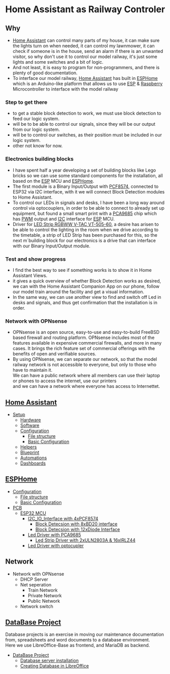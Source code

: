 # Home Assistant as Railway Controler

## Why

* [Home Assistant](https://www.home-assistant.io/) can control many parts of my house, it can make sure the lights turn on when needed, it can control my lawnmower, it can check if someone is in the house, send an alarm if there is an unwanted visitor, so why don't use it to control our model railway, it's just some lights and some switches and a bit of logic.
* And not least, it is easy to program for non-programmers, and there is plenty of good documentation.
* To interface our model railway, [Home Assistant](https://www.home-assistant.io/) has built in [ESPHome](https://esphome.io/) which is an Arduino-like platform that allows us to use [ESP](https://esphome.io/components/esp32) & [Raspberry](https://esphome.io/components/rp2040) Microcontroller to interface with the model railway

### Step to get there

* to get a stable block detection to work, we must use block detection to feed our logic system.
* will be to be able to control our signals, since they will be our output from our logic system.
* will be to control our switches, as their position must be included in our logic system.
* other not know for now.

### Electronics building blocks

* I have spent half a year developing a set of building blocks like Lego bricks so we can use some standard components for the installation, all based on the [ESP](https://esphome.io/components/esp32) MCU and [ESPHome](https://esphome.io/).
* The first module is a Binary Input/Output with [PCF8574](https://www.nxp.com/docs/en/data-sheet/PCF8574_PCF8574A.pdf), connected to ESP32 via I2C interface, with it we will connect Block Detection modules to Home Assistant.
* To control our LEDs in signals and desks, I have been a long way around control via optocouplers, in order to be able to connect to already set up equipment, but found a small smart print with a [PCA9685](https://www.nxp.com/products/power-management/lighting-driver-and-controller-ics/led-controllers/16-channel-12-bit-pwm-fm-plus-ic-bus-led-controller:PCA9685) chip which has [PWM](https://da.wikipedia.org/wiki/Pulsbreddemodulation) output and [I2C](https://www.ti.com/lit/an/sbaa565/sbaa565.pdf?ts=1708812930096&ref_url=https%253A%252F%252Fwww.google.com.ar%252F) interface for [ESP](https://esphome.io/components/esp32) MCU.
* Driver for [LED Strip RGBWW V-TAC VT-505-60](https://www.ledproff.dk/12v-rgb-ledstrips/250-v-tac-108w-m-rgb-staenktaet-led-strip-5m-60-led-pr-meter-3800157676281.html), a desire has arisen to be able to control the lighting in the room when we drive according to the timetable, a strip of LED Strip has been purchased for this, so the next m´building block for our electronics is a drive that can interface with our Binary Input/Output module.

### Test and show progress

* I find the best way to see if something works is to show it in Home Assistant Views.
* it gives a quick overview of whether Block Detection works as desired, we can with the Home Assistant Companion App on our phone, follow our model train around the facility and get a visual information.
* In the same way, we can use another view to find and switch off Led in desks and signals, and thus get confirmation that the installation is in order.

### Network with OPNsense

* OPNsense is an open source, easy-to-use and easy-to-build FreeBSD based firewall and routing platform. OPNsense includes most of the features available in expensive commercial firewalls, and more in many cases. It brings the rich feature set of commercial offerings with the benefits of open and verifiable sources.
* By using OPNsense, we can separate our network, so that the model railway network is not accessible to everyone, but only to those who have to maintain it.  
We can have a public network where all members can use their laptop or phones to access the internet, use our printers  
and we can have a network where everyone has access to Internettet.

## [Home Assistant](./HomeAssistant/README.md)

* [Setup](./HomeAssistant/README.md#setup)
  * [Hardware](./HomeAssistant/README.md#hardware)
  * [Software](./HomeAssistant/README.md#software)
  * [Configuration](./HomeAssistant/README.md#configuration)
    * [File structure](./HomeAssistant/README.md#file-structure)
    * [Basic Configuration](./HomeAssistant/README.md#basic-configuration)
  * [Helpers](./HomeAssistant/README.md#helpers)
  * [Blueprint](./HomeAssistant/README.md#blueprint)
  * [Automations](./HomeAssistant/README.md#automations)
  * [Dashboards](./HomeAssistant/README.md#dashboards)

## [ESPHome](./ESPHome/README.md)


* [Configuration](./ESPHome/README.md#configuration)
  * [File structure](./ESPHome/README.md#file-structure)
  * [Basic Configuration](./ESPHome/README.md#basic-configuration)
* [PCB](./ESPHome/README.md#software)
  * [ESP32 MCU](./ESPHome/README.md#esp32-mcu)
    * [I2C_IO_Interface with 4xPCF8574](./ESPHome/README.md#i2c_io_interface-with-4xpcf8574)
      * [Block Detecsion with 8xBD20 interface](./ESPHome/README.md#block-detecsion-with-8xbd20-interface)
      * [Block Detecsion with 12xDiode Interface](./ESPHome/README.md#block-detecsion-with-12xdiode-interface)
    * [Led Driver with PCA9685](./ESPHome/README.md#led-driver-with-pca9685)
      * [Led Strip Driver with 2xULN2803A & 16xIRLZ44](./ESPHome/README.md#led-strip-driver-with-2xuln2803a--16xirlz44)
    * [Led Driver with optocupler](./ESPHome/README.md#led-driver-with-optocupler)
    
## Network

* Network with OPNsense
  * DHCP Server
  * Net seperation
    * Train Network
    * Private Network
    * Public Network
  * Network switch

## [DataBase Project](./Database/README.md)

Database projects is an exercise in moving our maintenance documentation from, spreadsheets and word documents to a database environment.  
Here we use LibreOffice-Base as frontend, and MariaDB as backend.

* [DataBase Project](./Database/README.md)
  * [Database server installation](./Database/README.md#database-server-installation)
  * [Creating Database in LibreOffice](./Database/README.md#creating-database-tables-in-libreoffice-mariadb)
